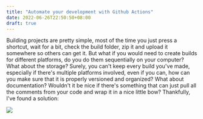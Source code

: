 ```yaml
---
title: "Automate your development with Github Actions"
date: 2022-06-26T22:50:50+08:00
draft: true
---
```


Building projects are pretty simple, most of the time you just press a shortcut, wait for a bit, check the build folder, zip it and upload it somewhere so others can get it. But what if you would need to create builds for different platforms, do you do them sequentially on your computer? What about the storage? Surely, you can't keep every build you've made, especially if there's multiple platforms involved, even if you can, how can you make sure that it is properly versioned and organized? What about documentation? Wouldn't it be nice if there's something that can just pull all the comments from your code and wrap it in a nice little bow? Thankfully, I've found a solution:

![](https://i.imgur.com/5eC6Ul1.jpg)